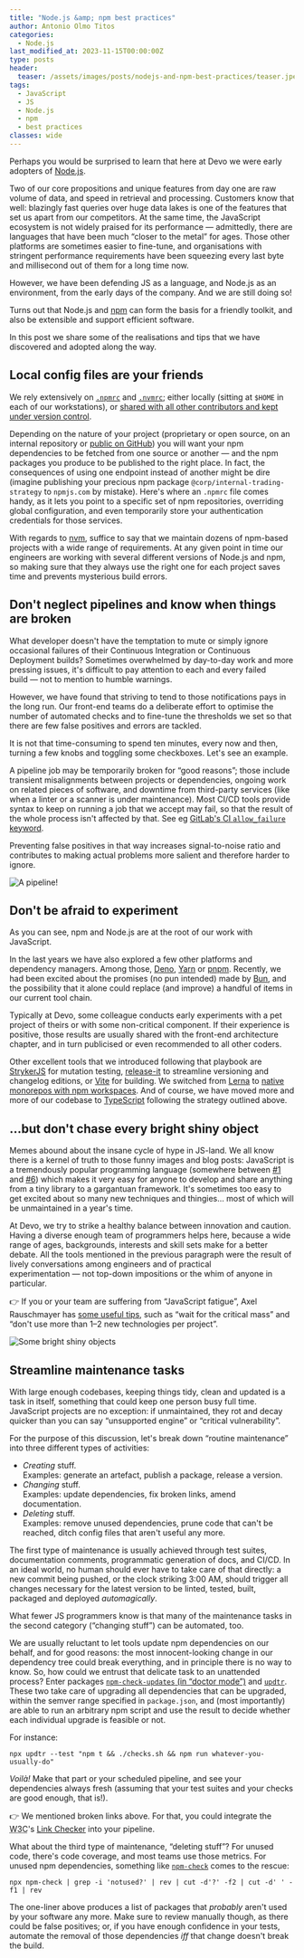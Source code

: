 ```yaml
---
title: "Node.js &amp; npm best practices"
author: Antonio Olmo Titos
categories: 
  - Node.js
last_modified_at: 2023-11-15T00:00:00Z
type: posts
header:
  teaser: /assets/images/posts/nodejs-and-npm-best-practices/teaser.jpeg
tags:
  - JavaScript
  - JS
  - Node.js
  - npm
  - best practices
classes: wide
---
```


Perhaps you would be surprised to learn that here at Devo we were early adopters of [Node.js](https://nodejs.org/).

Two of our core propositions and unique features from day one are raw volume of data, and speed in retrieval and processing.
Customers know that well: blazingly fast queries over huge data lakes is one of the features that set us
apart from our competitors.
At the same time, the JavaScript ecosystem is not widely praised for its performance&nbsp;&mdash;&nbsp;admittedly,
there are languages that have been much &ldquo;closer to the metal&rdquo; for ages.
Those other platforms are sometimes easier to fine-tune, and organisations with stringent performance requirements have been
squeezing every last byte and millisecond out of them for a long time now.

However, we have been defending JS as a language, and Node.js as an environment, from the early days of the company.
And we are still doing so!

Turns out that Node.js and [npm](https://www.npmjs.com/) can form the basis for a friendly toolkit,
and also be extensible and support efficient software.

In this post we share some of the realisations and tips that we have discovered and adopted along the way.

## Local config files are your friends

We rely extensively on [`.npmrc`](https://docs.npmjs.com/cli/v10/configuring-npm/npmrc)
and [`.nvmrc`](https://github.com/nvm-sh/nvm#nvmrc);
either locally (sitting at `$HOME` in each of our workstations), or
[shared with all other contributors and kept under version control](https://github.com/DevoInc/genesys-ui/blob/master/.nvmrc).

Depending on the nature of your project (proprietary or open source, on an internal repository or
[public on GitHub](https://github.com/orgs/DevoInc/repositories))
you will want your npm dependencies to be fetched from one source or another&nbsp;&mdash;&nbsp;and
the npm packages you produce to be published to the right place.
In fact, the consequences of using one endpoint instead of another might be dire (imagine publishing
your precious npm package `@corp/internal-trading-strategy` to `npmjs.com` by mistake).
Here's where an `.npmrc` file comes handy, as it lets you point to a specific set of npm repositories,
overriding global configuration, and even temporarily store your authentication credentials for
those services.

With regards to [nvm](https://github.com/nvm-sh/nvm), suffice to say that we maintain dozens of npm-based
projects with a wide range of requirements.
At any given point in time our engineers are working with several different versions of Node.js and npm,
so making sure that they always use the right one for each project saves time and prevents
mysterious build errors.

## Don't neglect pipelines and know when things are broken

What developer doesn't have the temptation to mute or simply ignore occasional failures of their
Continuous Integration or Continuous Deployment builds?
Sometimes overwhelmed by day-to-day work and more pressing issues, it's difficult to pay attention
to each and every failed build&nbsp;&mdash;&nbsp;not to mention to humble warnings.

However, we have found that striving to tend to those notifications pays in the long run.
Our front-end teams do a deliberate effort to optimise the number of automated checks and
to fine-tune the thresholds we set so that there are few false positives and errors are tackled.

It is not that time-consuming to spend ten minutes, every now and then, turning a few knobs and
toggling some checkboxes.
Let's see an example.

A pipeline job may be temporarily broken for &ldquo;good reasons&rdquo;; those include transient
misalignments between projects or dependencies, ongoing work on related pieces of software, and
downtime from third-party services (like when a linter or a scanner is under maintenance).
Most CI/CD tools provide syntax to keep on running a job that we accept may fail, so that the
result of the whole process isn't affected by that.
See eg [GitLab's CI `allow_failure` keyword](https://docs.gitlab.com/ee/ci/yaml/#allow_failure).

Preventing false positives in that way increases signal-to-noise ratio and contributes to
making actual problems more salient and therefore harder to ignore.

![A pipeline!](/assets/images/posts/nodejs-and-npm-best-practices/pipeline.webp)

## Don't be afraid to experiment

As you can see, npm and Node.js are at the root of our work with JavaScript.

In the last years we have also explored a few other platforms and dependency managers.
Among those,
[Deno](https://deno.com/),
[Yarn](https://yarnpkg.com/) or
[pnpm](https://pnpm.io/).
Recently, we had been excited about the promises (no pun intended) made by
[Bun](https://bun.sh/), and the possibility that it alone could replace (and improve)
a handful of items in our current tool chain.

Typically at Devo, some colleague conducts early experiments with a pet project of theirs
or with some non-critical component.
If their experience is positive, those results are usually shared with the front-end
architecture chapter, and in turn publicised or even recommended to all other coders.

Other excellent tools that we introduced following that playbook are
[StrykerJS](https://stryker-mutator.io/) for mutation testing,
[release-it](https://www.npmjs.com/package/release-it) to streamline versioning and
changelog editions, or
[Vite](https://vitejs.dev/) for building.
We switched from [Lerna](https://lerna.js.org/) to
[native monorepos with npm workspaces](https://docs.npmjs.com/cli/v10/using-npm/workspaces).
And of course, we have moved more and more of our codebase to
[TypeScript](https://www.typescriptlang.org/) following the strategy outlined above.

## &hellip;but don't chase every bright shiny object

Memes abound about the insane cycle of hype in JS-land.
We all know there is a kernel of truth to those funny images and blog posts: JavaScript is
a tremendously popular programming language (somewhere between
[#1](https://survey.stackoverflow.co/2023/#section-most-popular-technologies-programming-scripting-and-markup-languages)
and [#6](https://www.tiobe.com/tiobe-index/)) which makes it very easy for anyone to
develop and share anything from a tiny library to a gargantuan framework.
It's sometimes too easy to get excited about so many new techniques and thingies&hellip;
most of which will be unmaintained in a year's time.

At Devo, we try to strike a healthy balance between innovation and caution.
Having a diverse enough team of programmers helps here, because a wide range of ages,
backgrounds, interests and skill sets make for a better debate.
All the tools mentioned in the previous paragraph were the result of lively conversations
among engineers and of practical experimentation&nbsp;&mdash;&nbsp;not top-down
impositions or the whim of anyone in particular.

👉 If you or your team are suffering from &ldquo;JavaScript fatigue&rdquo;, Axel Rauschmayer has
[some useful tips](https://2ality.com/2016/02/js-fatigue-fatigue.html), such as
&ldquo;wait for the critical mass&rdquo; and &ldquo;don't use more than 1&ndash;2 new
technologies per project&rdquo;.

![Some bright shiny objects](/assets/images/posts/nodejs-and-npm-best-practices/bright-objects.jpeg)

## Streamline maintenance tasks

With large enough codebases, keeping things tidy, clean and updated is a task in itself,
something that could keep one person busy full time.
JavaScript projects are no exception: if unmaintained, they rot and decay quicker than
you can say &ldquo;unsupported engine&rdquo; or &ldquo;critical vulnerability&rdquo;.

For the purpose of this discussion, let's break down &ldquo;routine maintenance&rdquo; into
three different types of activities:

* _Creating_ stuff.  
  Examples: generate an artefact, publish a package, release a version.
* _Changing_ stuff.  
  Examples: update dependencies, fix broken links, amend documentation.
* _Deleting_ stuff.  
  Examples: remove unused dependencies, prune code that can't be reached,
  ditch config files that aren't useful any more.

The first type of maintenance is usually achieved through test suites, documentation comments,
programmatic generation of docs, and CI/CD.
In an ideal world, no human should ever have to take care of that directly: a new commit
being pushed, or the clock striking 3:00 AM, should trigger all changes necessary for the
latest version to be linted, tested, built, packaged and deployed _automagically_.

What fewer JS programmers know is that many of the maintenance tasks in the second category
(&ldquo;changing stuff&rdquo;) can be automated, too.

We are usually reluctant to let tools update npm dependencies on our behalf, and for good
reasons: the most innocent-looking change in our dependency tree could break everything,
and in principle there is no way to know.
So, how could we entrust that delicate task to an unattended process?
Enter packages
[`npm-check-updates` (in &ldquo;doctor mode&rdquo;)](https://www.npmjs.com/package/npm-check-updates#doctor)
and
[`updtr`](https://www.npmjs.com/package/updtr).
These two take care of upgrading all dependencies that can be upgraded,
within the semver range specified in `package.json`, and (most importantly)
are able to run an arbitrary npm script and use the result to decide whether
each individual upgrade is feasible or not.

For instance:

```shell
npx updtr --test "npm t && ./checks.sh && npm run whatever-you-usually-do"
```

_Voilà!_
Make that part or your scheduled pipeline, and see your dependencies always fresh
(assuming that your test suites and your checks are good enough, that is!).

👉 We mentioned broken links above.
For that, you could integrate the <abbr title="World Wide Web Consortium">W3C</abbr>'s
[Link Checker](https://github.com/w3c/link-checker) into your pipeline.

What about the third type of maintenance, &ldquo;deleting stuff&rdquo;?
For unused code, there's code coverage, and most teams use those metrics.
For unused npm dependencies, something like
[`npm-check`](https://www.npmjs.com/package/npm-check) comes to the rescue:

```shell
npx npm-check | grep -i 'notused?' | rev | cut -d'?' -f2 | cut -d' ' -f1 | rev
```

The one-liner above produces a list of packages that _probably_ aren't used by
your software any more.
Make sure to review manually though, as there could be false positives;
or, if you have enough confidence in your tests, automate the removal of
those dependencies _iff_ that change doesn't break the build.
